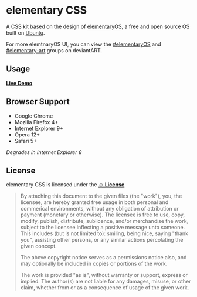 # elementary CSS

A CSS kit based on the design of [elementaryOS](http://elementaryos.org/), a free and open source OS built on [Ubuntu](http://www.ubuntu.com/).

For more elemtnaryOS UI, you can view the [#elementaryOS](http://elementaryos.deviantart.com/) and [#elementary-art](http://elementary-art.deviantart.com/) groups on deviantART.

## Usage

**[Live Demo](http://nateify.github.com/elementary-CSS/)**

## Browser Support

* Google Chrome
* Mozilla Firefox 4+
* Internet Explorer 9+
* Opera 12+
* Safari 5+

*Degrades in Internet Explorer 8*

## License

elementary CSS is licensed under the **[&#9786; License](http://licence.visualidiot.com/)**

>By attaching this document to the given files (the "work"), you, the licensee, are hereby granted free usage in both personal and commerical environments, without any obligation of attribution or payment (monetary or otherwise). The licensee is free to use, copy, modify, publish, distribute, sublicence, and/or merchandise the work, subject to the licensee inflecting a positive message unto someone. This includes (but is not limited to): smiling, being nice, saying "thank you", assisting other persons, or any similar actions percolating the given concept.    
>
>The above copyright notice serves as a permissions notice also, and may optionally be included in copies or portions of the work.
>
>The work is provided "as is", without warranty or support, express or implied. The author(s) are not liable for any damages, misuse, or other claim, whether from or as a consequence of usage of the given work.
